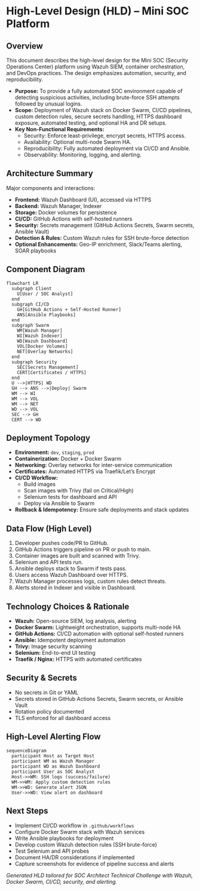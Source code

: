# High-Level Design (HLD) – Mini SOC Platform

## Overview
This document describes the high-level design for the Mini SOC (Security Operations Center) platform using Wazuh SIEM, container orchestration, and DevOps practices. The design emphasizes automation, security, and reproducibility.

- **Purpose:** To provide a fully automated SOC environment capable of detecting suspicious activities, including brute-force SSH attempts followed by unusual logins.
- **Scope:** Deployment of Wazuh stack on Docker Swarm, CI/CD pipelines, custom detection rules, secure secrets handling, HTTPS dashboard exposure, automated testing, and optional HA and DR setups.
- **Key Non-Functional Requirements:** 
  - Security: Enforce least-privilege, encrypt secrets, HTTPS access.
  - Availability: Optional multi-node Swarm HA.
  - Reproducibility: Fully automated deployment via CI/CD and Ansible.
  - Observability: Monitoring, logging, and alerting.

## Architecture Summary
Major components and interactions:
- **Frontend:** Wazuh Dashboard (UI), accessed via HTTPS
- **Backend:** Wazuh Manager, Indexer
- **Storage:** Docker volumes for persistence
- **CI/CD:** GitHub Actions with self-hosted runners
- **Security:** Secrets management (GitHub Actions Secrets, Swarm secrets, Ansible Vault)
- **Detection & Rules:** Custom Wazuh rules for SSH brute-force detection
- **Optional Enhancements:** Geo-IP enrichment, Slack/Teams alerting, SOAR playbooks

## Component Diagram
```mermaid
flowchart LR
  subgraph Client
    U[User / SOC Analyst]
  end
  subgraph CI/CD
    GH[GitHub Actions + Self-Hosted Runner]
    ANS[Ansible Playbooks]
  end
  subgraph Swarm
    WM[Wazuh Manager]
    WI[Wazuh Indexer]
    WD[Wazuh Dashboard]
    VOL[Docker Volumes]
    NET[Overlay Networks]
  end
  subgraph Security
    SEC[Secrets Management]
    CERT[Certificates / HTTPS]
  end
  U -->|HTTPS| WD
  GH --> ANS -->|Deploy| Swarm
  WM --> WI
  WM --> VOL
  WM --> NET
  WD --> VOL
  SEC --> GH
  CERT --> WD
```

## Deployment Topology
- **Environment:** `dev`, `staging`, `prod`
- **Containerization:** Docker + Docker Swarm
- **Networking:** Overlay networks for inter-service communication
- **Certificates:** Automated HTTPS via Traefik/Let’s Encrypt
- **CI/CD Workflow:**
  - Build images
  - Scan images with Trivy (fail on Critical/High)
  - Selenium tests for dashboard and API
  - Deploy via Ansible to Swarm
- **Rollback & Idempotency:** Ensure safe deployments and stack updates

## Data Flow (High Level)
1. Developer pushes code/PR to GitHub.
2. GitHub Actions triggers pipeline on PR or push to main.
3. Container images are built and scanned with Trivy.
4. Selenium and API tests run.
5. Ansible deploys stack to Swarm if tests pass.
6. Users access Wazuh Dashboard over HTTPS.
7. Wazuh Manager processes logs, custom rules detect threats.
8. Alerts stored in Indexer and visible in Dashboard.

## Technology Choices & Rationale
- **Wazuh:** Open-source SIEM, log analysis, alerting
- **Docker Swarm:** Lightweight orchestration, supports multi-node HA
- **GitHub Actions:** CI/CD automation with optional self-hosted runners
- **Ansible:** Idempotent deployment automation
- **Trivy:** Image security scanning
- **Selenium:** End-to-end UI testing
- **Traefik / Nginx:** HTTPS with automated certificates

## Security & Secrets
- No secrets in Git or YAML
- Secrets stored in GitHub Actions Secrets, Swarm secrets, or Ansible Vault
- Rotation policy documented
- TLS enforced for all dashboard access

## High-Level Alerting Flow
```mermaid
sequenceDiagram
  participant Host as Target Host
  participant WM as Wazuh Manager
  participant WD as Wazuh Dashboard
  participant User as SOC Analyst
  Host->>WM: SSH logs (success/failure)
  WM->>WM: Apply custom detection rules
  WM->>WD: Generate alert JSON
  User->>WD: View alert on dashboard
```

## Next Steps
- Implement CI/CD workflow in `.github/workflows`
- Configure Docker Swarm stack with Wazuh services
- Write Ansible playbooks for deployment
- Develop custom Wazuh detection rules (SSH brute-force)
- Test Selenium and API probes
- Document HA/DR considerations if implemented
- Capture screenshots for evidence of pipeline success and alerts

*Generated HLD tailored for SOC Architect Technical Challenge with Wazuh, Docker Swarm, CI/CD, security, and alerting.*

